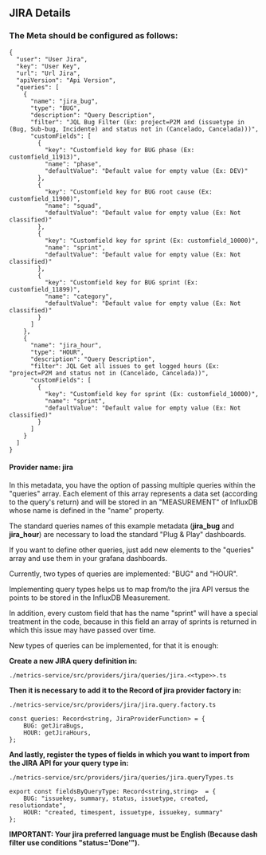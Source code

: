 ## JIRA Details

### The Meta should be configured as follows:
```
{
  "user": "User Jira",
  "key": "User Key",
  "url": "Url Jira",
  "apiVersion": "Api Version",
  "queries": [
    {
      "name": "jira_bug",
      "type": "BUG",
      "description": "Query Description",
      "filter": "JQL Bug Filter (Ex: project=P2M and (issuetype in (Bug, Sub-bug, Incidente) and status not in (Cancelado, Cancelada)))",
      "customFields": [
        {
          "key": "Customfield key for BUG phase (Ex: customfield_11913)",
          "name": "phase",
          "defaultValue": "Default value for empty value (Ex: DEV)"
        },
        {
          "key": "Customfield key for BUG root cause (Ex: customfield_11900)",
          "name": "squad",
          "defaultValue": "Default value for empty value (Ex: Not classified)"
        },
        {
          "key": "Customfield key for sprint (Ex: customfield_10000)",
          "name": "sprint",
          "defaultValue": "Default value for empty value (Ex: Not classified)"
        },
        {
          "key": "Customfield key for BUG sprint (Ex: customfield_11899)",
          "name": "category",
          "defaultValue": "Default value for empty value (Ex: Not classified)"
        }
      ]
    },
    {
      "name": "jira_hour",
      "type": "HOUR",
      "description": "Query Description",
      "filter": JQL Get all issues to get logged hours (Ex: "project=P2M and status not in (Cancelado, Cancelada))",
      "customFields": [
        {
          "key": "Customfield key for sprint (Ex: customfield_10000)",
          "name": "sprint",
          "defaultValue": "Default value for empty value (Ex: Not classified)"
        }
      ]
    }
  ]
}
```
#### Provider name: jira

In this metadata, you have the option of passing multiple queries within the "queries" array. Each element of this array represents a data set (according to the query's return) and will be stored in an "MEASUREMENT" of InfluxDB whose name is defined in the "name" property.

The standard queries names of this example metadata (**jira_bug** and **jira_hour**) are necessary to load the standard "Plug & Play" dashboards.

If you want to define other queries, just add new elements to the "queries" array and use them in your grafana dashboards.

Currently, two types of queries are implemented: "BUG" and "HOUR".

Implementing query types helps us to map from/to the jira API versus the points to be stored in the InfluxDB Measurement.

In addition, every custom field that has the name "sprint" will have a special treatment in the code, because in this field an array of sprints is returned in which this issue may have passed over time.

New types of queries can be implemented, for that it is enough:

**Create a new JIRA query definition in:**
```
./metrics-service/src/providers/jira/queries/jira.<<type>>.ts
```
**Then it is necessary to add it to the Record of jira provider factory in:**

```
./metrics-service/src/providers/jira/jira.query.factory.ts
```

```
const queries: Record<string, JiraProviderFunction> = {
    BUG: getJiraBugs,
    HOUR: getJiraHours,
};
```

**And lastly, register the types of fields in which you want to import from the JIRA API for your query type in:**
```
./metrics-service/src/providers/jira/queries/jira.queryTypes.ts
```

```
export const fieldsByQueryType: Record<string,string>  = {
    BUG: "issuekey, summary, status, issuetype, created, resolutiondate",
    HOUR: "created, timespent, issuetype, issuekey, summary"
};
```
**IMPORTANT: Your jira preferred language must be English (Because dash filter use conditions "status='Done'").**

